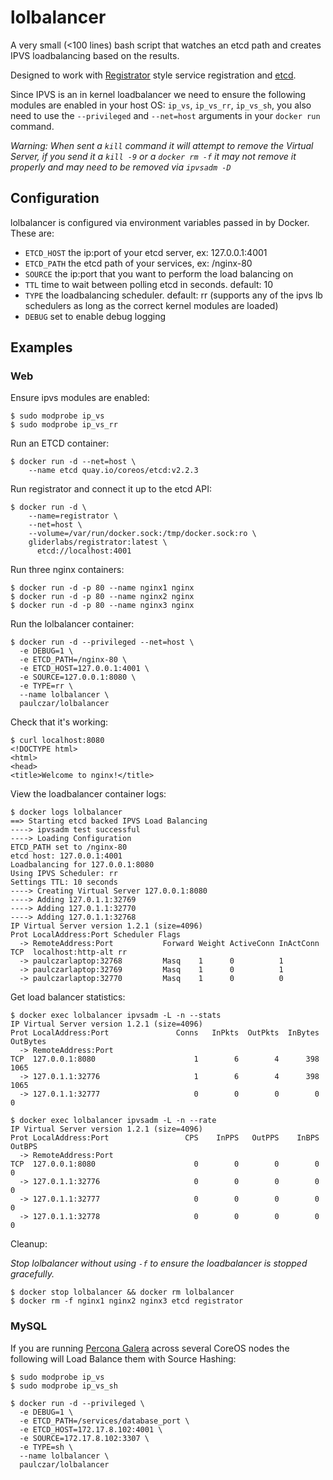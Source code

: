 # lolbalancer

A very small (<100 lines) bash script that watches an etcd path and creates IPVS loadbalancing based on the results.

Designed to work with [Registrator](https://github.com/gliderlabs/registrator) style service registration and [etcd](http://coreos.com).

Since IPVS is an in kernel loadbalancer we need to ensure the following modules are enabled in your host OS: `ip_vs`, `ip_vs_rr`, `ip_vs_sh`, you also need to use the `--privileged` and `--net=host` arguments in your `docker run` command.

_Warning: When sent a `kill` command it will attempt to remove the Virtual Server, if you send it a `kill -9` or a `docker rm -f` it may not remove it properly and may need to be removed via `ipvsadm -D`_

## Configuration

lolbalancer is configured via environment variables passed in by Docker.  These are:

* `ETCD_HOST` the ip:port of your etcd server, ex: 127.0.0.1:4001
* `ETCD_PATH` the etcd path of your services, ex: /nginx-80
* `SOURCE` the ip:port that you want to perform the load balancing on
* `TTL` time to wait between polling etcd in seconds. default: 10
* `TYPE` the loadbalancing scheduler. default: rr (supports any of the ipvs lb schedulers as long as the correct kernel modules are loaded)
* `DEBUG` set to enable debug logging 

## Examples

### Web

Ensure ipvs modules are enabled:

```
$ sudo modprobe ip_vs
$ sudo modprobe ip_vs_rr
```

Run an ETCD container:

```
$ docker run -d --net=host \
    --name etcd quay.io/coreos/etcd:v2.2.3 
```

Run registrator and connect it up to the etcd API:

```
$ docker run -d \
    --name=registrator \
    --net=host \
    --volume=/var/run/docker.sock:/tmp/docker.sock:ro \
    gliderlabs/registrator:latest \
      etcd://localhost:4001
```

Run three nginx containers:

```
$ docker run -d -p 80 --name nginx1 nginx
$ docker run -d -p 80 --name nginx2 nginx
$ docker run -d -p 80 --name nginx3 nginx
```

Run the lolbalancer container:

```
$ docker run -d --privileged --net=host \
  -e DEBUG=1 \
  -e ETCD_PATH=/nginx-80 \
  -e ETCD_HOST=127.0.0.1:4001 \
  -e SOURCE=127.0.0.1:8080 \
  -e TYPE=rr \
  --name lolbalancer \
  paulczar/lolbalancer
```

Check that it's working:

```
$ curl localhost:8080
<!DOCTYPE html>
<html>
<head>
<title>Welcome to nginx!</title>

```

View the loadbalancer container logs:

```
$ docker logs lolbalancer               
==> Starting etcd backed IPVS Load Balancing
----> ipvsadm test successful
----> Loading Configuration
ETCD_PATH set to /nginx-80
etcd host: 127.0.0.1:4001
Loadbalancing for 127.0.0.1:8080
Using IPVS Scheduler: rr
Settings TTL: 10 seconds
----> Creating Virtual Server 127.0.0.1:8080
----> Adding 127.0.1.1:32769
----> Adding 127.0.1.1:32770
----> Adding 127.0.1.1:32768
IP Virtual Server version 1.2.1 (size=4096)
Prot LocalAddress:Port Scheduler Flags
  -> RemoteAddress:Port           Forward Weight ActiveConn InActConn
TCP  localhost:http-alt rr
  -> paulczarlaptop:32768         Masq    1      0          1         
  -> paulczarlaptop:32769         Masq    1      0          1         
  -> paulczarlaptop:32770         Masq    1      0          0         
```

Get load balancer statistics:

```
$ docker exec lolbalancer ipvsadm -L -n --stats
IP Virtual Server version 1.2.1 (size=4096)
Prot LocalAddress:Port               Conns   InPkts  OutPkts  InBytes OutBytes
  -> RemoteAddress:Port
TCP  127.0.0.1:8080                      1        6        4      398     1065
  -> 127.0.1.1:32776                     1        6        4      398     1065
  -> 127.0.1.1:32777                     0        0        0        0        0

$ docker exec lolbalancer ipvsadm -L -n --rate 
IP Virtual Server version 1.2.1 (size=4096)
Prot LocalAddress:Port                 CPS    InPPS   OutPPS    InBPS   OutBPS
  -> RemoteAddress:Port
TCP  127.0.0.1:8080                      0        0        0        0        0
  -> 127.0.1.1:32776                     0        0        0        0        0
  -> 127.0.1.1:32777                     0        0        0        0        0
  -> 127.0.1.1:32778                     0        0        0        0        0
```

Cleanup:

_Stop lolbalancer without using `-f` to ensure the loadbalancer is stopped gracefully._

```
$ docker stop lolbalancer && docker rm lolbalancer
$ docker rm -f nginx1 nginx2 nginx3 etcd registrator

```

### MySQL

If you are running [Percona Galera](http://github.com/paulczar/percona-galera) across several CoreOS nodes the following will Load Balance them with Source Hashing: 


```
$ sudo modprobe ip_vs
$ sudo modprobe ip_vs_sh

$ docker run -d --privileged \
  -e DEBUG=1 \
  -e ETCD_PATH=/services/database_port \
  -e ETCD_HOST=172.17.8.102:4001 \
  -e SOURCE=172.17.8.102:3307 \
  -e TYPE=sh \
  --name lolbalancer \
  paulczar/lolbalancer
```
